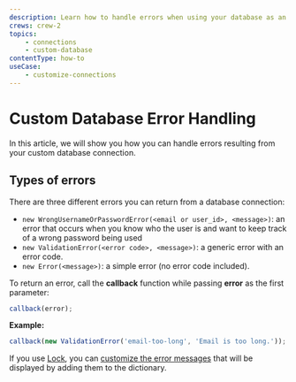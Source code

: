 ```yaml
---
description: Learn how to handle errors when using your database as an identity provider.
crews: crew-2
topics:
    - connections
    - custom-database
contentType: how-to
useCase:
    - customize-connections
---
```

# Custom Database Error Handling

In this article, we will show you how you can handle errors resulting from your custom database connection.

## Types of errors

There are three different errors you can return from a database connection:

* `new WrongUsernameOrPasswordError(<email or user_id>, <message>)`: an error that occurs when you know who the user is and want to keep track of a wrong password being used
* `new ValidationError(<error code>, <message>)`: a generic error with an error code.
* `new Error(<message>)`: a simple error (no error code included).

To return an error, call the **callback** function while passing **error** as the first parameter:

```js
callback(error);
```

**Example:**

```js
callback(new ValidationError('email-too-long', 'Email is too long.'));
```

If you use [Lock](/libraries/lock), you can [customize the error messages](libraries/lock/customizing-error-messages) that will be displayed by adding them to the dictionary.